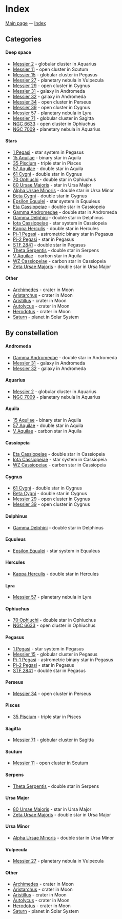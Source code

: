 # Index

[Main page](../index.md) -- [Index](../pages/obj_index.md)

## Categories

#### Deep space

- [Messier 2](../obs/m2-2025-07-28.md) - globular cluster in Aquarius
- [Messier 11](../obs/m11-2025-06-27.md) - open cluster in Scutum
- [Messier 15](../obs/m15-2025-06-30.md) - globular cluster in Pegasus
- [Messier 27](../obs/m27-2025-08-19.md) - planetary nebula in Vulpecula
- [Messier 29](../obs/m29-2025-07-30.md) - open cluster in Cygnus
- [Messier 31](../obs/m31-m32-2025-07-19.md) - galaxy in Andromeda
- [Messier 32](../obs/m31-m32-2025-07-19.md) - galaxy in Andromeda
- [Messier 34](../obs/m34-2025-08-18.md) - open cluster in Perseus
- [Messier 39](../obs/m39-2025-07-30.md) - open cluster in Cygnus
- [Messier 57](../obs/m57-2025-08-19.md) - planetary nebula in Lyra
- [Messier 71](../obs/m71-2025-07-19.md) - globular cluster in Sagitta
- [NGC 6633](../obs/ngc-6633-2025-08-19.md) - open cluster in Ophiuchus
- [NGC 7009](../obs/ngc-7009-2025-06-30.md) - planetary nebula in Aquarius

#### Stars

- [1 Pegasi](../obs/1-peg-2025-08-02.md) - star system in Pegasus
- [15 Aquilae](../obs/15-aql-2025-08-27.md) - binary star in Aquila
- [35 Piscium](../obs/35-psc-2025-08-25.md) - triple star in Pisces
- [57 Aquilae](../obs/57-aql-2025-08-28.md) - double star in Aquila
- [61 Cygni](../obs/61-cyg-2025-08-19.md) - double star in Cygnus
- [70 Ophiuchi](../obs/70-oph-2025-08-04.md) - double star in Ophiuchus
- [80 Ursae Majoris](../obs/zeta-uma-80-uma-2025-07-12.md) - star in Ursa Major
- [Alpha Ursae Minoris](../obs/alpha-umi-2025-08-18.md) - double star in Ursa Minor
- [Beta Cygni](../obs/beta-cyg-2025-07-19.md) - double star in Cygnus
- [Epsilon Equulei](../obs/epsilon-equ-2025-07-28.md) - star system in Equuleus
- [Eta Cassiopeiae](../obs/eta-cas-2025-08-04.md) - double star in Cassiopeia
- [Gamma Andromedae](../obs/gamma-and-2025-07-19.md) - double star in Andromeda
- [Gamma Delphini](../obs/gamma-del-2025-06-30.md) - double star in Delphinus
- [Iota Cassiopeiae](../obs/iota-cas-2025-08-28.md) - star system in Cassiopeia
- [Kappa Herculis](../obs/kappa-her-2025-07-14.md) - double star in Hercules
- [Pi-1 Pegasi](../obs/pi-1-peg-pi-2-peg-2025-08-27.md) - astrometric binary star in Pegasus
- [Pi-2 Pegasi](../obs/pi-1-peg-pi-2-peg-2025-08-27.md) - star in Pegasus
- [STF 2841](../obs/stf-2841-2025-08-02.md) - double star in Pegasus
- [Theta Serpentis](../obs/theta-ser-2025-08-06.md) - double star in Serpens
- [V Aquilae](../obs/v-aql-2025-06-27.md) - carbon star in Aquila
- [WZ Cassiopeiae](../obs/wz-cas-2025-06-27.md) - carbon star in Cassiopeia
- [Zeta Ursae Majoris](../obs/zeta-uma-80-uma-2025-07-12.md) - double star in Ursa Major

#### Other

- [Archimedes](../obs/archimedes-aristillus-autolycus-2025-08-14.md) - crater in Moon
- [Aristarchus](../obs/aristarchus-herodotus-2025-09-06.md) - crater in Moon
- [Aristillus](../obs/archimedes-aristillus-autolycus-2025-08-14.md) - crater in Moon
- [Autolycus](../obs/archimedes-aristillus-autolycus-2025-08-14.md) - crater in Moon
- [Herodotus](../obs/aristarchus-herodotus-2025-09-06.md) - crater in Moon
- [Saturn](../obs/saturn-2025-08-06.md) - planet in Solar System


## By constellation

#### Andromeda

- [Gamma Andromedae](../obs/gamma-and-2025-07-19.md) - double star in Andromeda
- [Messier 31](../obs/m31-m32-2025-07-19.md) - galaxy in Andromeda
- [Messier 32](../obs/m31-m32-2025-07-19.md) - galaxy in Andromeda

#### Aquarius

- [Messier 2](../obs/m2-2025-07-28.md) - globular cluster in Aquarius
- [NGC 7009](../obs/ngc-7009-2025-06-30.md) - planetary nebula in Aquarius

#### Aquila

- [15 Aquilae](../obs/15-aql-2025-08-27.md) - binary star in Aquila
- [57 Aquilae](../obs/57-aql-2025-08-28.md) - double star in Aquila
- [V Aquilae](../obs/v-aql-2025-06-27.md) - carbon star in Aquila

#### Cassiopeia

- [Eta Cassiopeiae](../obs/eta-cas-2025-08-04.md) - double star in Cassiopeia
- [Iota Cassiopeiae](../obs/iota-cas-2025-08-28.md) - star system in Cassiopeia
- [WZ Cassiopeiae](../obs/wz-cas-2025-06-27.md) - carbon star in Cassiopeia

#### Cygnus

- [61 Cygni](../obs/61-cyg-2025-08-19.md) - double star in Cygnus
- [Beta Cygni](../obs/beta-cyg-2025-07-19.md) - double star in Cygnus
- [Messier 29](../obs/m29-2025-07-30.md) - open cluster in Cygnus
- [Messier 39](../obs/m39-2025-07-30.md) - open cluster in Cygnus

#### Delphinus

- [Gamma Delphini](../obs/gamma-del-2025-06-30.md) - double star in Delphinus

#### Equuleus

- [Epsilon Equulei](../obs/epsilon-equ-2025-07-28.md) - star system in Equuleus

#### Hercules

- [Kappa Herculis](../obs/kappa-her-2025-07-14.md) - double star in Hercules

#### Lyra

- [Messier 57](../obs/m57-2025-08-19.md) - planetary nebula in Lyra

#### Ophiuchus

- [70 Ophiuchi](../obs/70-oph-2025-08-04.md) - double star in Ophiuchus
- [NGC 6633](../obs/ngc-6633-2025-08-19.md) - open cluster in Ophiuchus

#### Pegasus

- [1 Pegasi](../obs/1-peg-2025-08-02.md) - star system in Pegasus
- [Messier 15](../obs/m15-2025-06-30.md) - globular cluster in Pegasus
- [Pi-1 Pegasi](../obs/pi-1-peg-pi-2-peg-2025-08-27.md) - astrometric binary star in Pegasus
- [Pi-2 Pegasi](../obs/pi-1-peg-pi-2-peg-2025-08-27.md) - star in Pegasus
- [STF 2841](../obs/stf-2841-2025-08-02.md) - double star in Pegasus

#### Perseus

- [Messier 34](../obs/m34-2025-08-18.md) - open cluster in Perseus

#### Pisces

- [35 Piscium](../obs/35-psc-2025-08-25.md) - triple star in Pisces

#### Sagitta

- [Messier 71](../obs/m71-2025-07-19.md) - globular cluster in Sagitta

#### Scutum

- [Messier 11](../obs/m11-2025-06-27.md) - open cluster in Scutum

#### Serpens

- [Theta Serpentis](../obs/theta-ser-2025-08-06.md) - double star in Serpens

#### Ursa Major

- [80 Ursae Majoris](../obs/zeta-uma-80-uma-2025-07-12.md) - star in Ursa Major
- [Zeta Ursae Majoris](../obs/zeta-uma-80-uma-2025-07-12.md) - double star in Ursa Major

#### Ursa Minor

- [Alpha Ursae Minoris](../obs/alpha-umi-2025-08-18.md) - double star in Ursa Minor

#### Vulpecula

- [Messier 27](../obs/m27-2025-08-19.md) - planetary nebula in Vulpecula

#### Other

- [Archimedes](../obs/archimedes-aristillus-autolycus-2025-08-14.md) - crater in Moon
- [Aristarchus](../obs/aristarchus-herodotus-2025-09-06.md) - crater in Moon
- [Aristillus](../obs/archimedes-aristillus-autolycus-2025-08-14.md) - crater in Moon
- [Autolycus](../obs/archimedes-aristillus-autolycus-2025-08-14.md) - crater in Moon
- [Herodotus](../obs/aristarchus-herodotus-2025-09-06.md) - crater in Moon
- [Saturn](../obs/saturn-2025-08-06.md) - planet in Solar System


